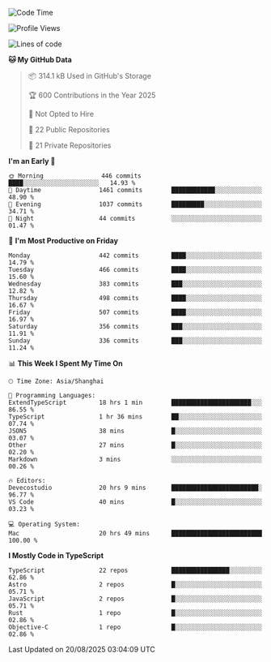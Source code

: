 <!--START_SECTION:waka-->
![Code Time](http://img.shields.io/badge/Code%20Time-3%2C983%20hrs%2018%20mins-blue)

![Profile Views](http://img.shields.io/badge/Profile%20Views-0-blue)

![Lines of code](https://img.shields.io/badge/From%20Hello%20World%20I%27ve%20Written-3.2%20million%20lines%20of%20code-blue)

**🐱 My GitHub Data** 

> 📦 314.1 kB Used in GitHub's Storage 
 > 
> 🏆 600 Contributions in the Year 2025
 > 
> 🚫 Not Opted to Hire
 > 
> 📜 22 Public Repositories 
 > 
> 🔑 21 Private Repositories 
 > 
**I'm an Early 🐤** 

```text
🌞 Morning                446 commits         ████░░░░░░░░░░░░░░░░░░░░░   14.93 % 
🌆 Daytime                1461 commits        ████████████░░░░░░░░░░░░░   48.90 % 
🌃 Evening                1037 commits        █████████░░░░░░░░░░░░░░░░   34.71 % 
🌙 Night                  44 commits          ░░░░░░░░░░░░░░░░░░░░░░░░░   01.47 % 
```
📅 **I'm Most Productive on Friday** 

```text
Monday                   442 commits         ████░░░░░░░░░░░░░░░░░░░░░   14.79 % 
Tuesday                  466 commits         ████░░░░░░░░░░░░░░░░░░░░░   15.60 % 
Wednesday                383 commits         ███░░░░░░░░░░░░░░░░░░░░░░   12.82 % 
Thursday                 498 commits         ████░░░░░░░░░░░░░░░░░░░░░   16.67 % 
Friday                   507 commits         ████░░░░░░░░░░░░░░░░░░░░░   16.97 % 
Saturday                 356 commits         ███░░░░░░░░░░░░░░░░░░░░░░   11.91 % 
Sunday                   336 commits         ███░░░░░░░░░░░░░░░░░░░░░░   11.24 % 
```


📊 **This Week I Spent My Time On** 

```text
🕑︎ Time Zone: Asia/Shanghai

💬 Programming Languages: 
ExtendTypeScript         18 hrs 1 min        ██████████████████████░░░   86.55 % 
TypeScript               1 hr 36 mins        ██░░░░░░░░░░░░░░░░░░░░░░░   07.74 % 
JSON5                    38 mins             █░░░░░░░░░░░░░░░░░░░░░░░░   03.07 % 
Other                    27 mins             █░░░░░░░░░░░░░░░░░░░░░░░░   02.20 % 
Markdown                 3 mins              ░░░░░░░░░░░░░░░░░░░░░░░░░   00.26 % 

🔥 Editors: 
Devecostudio             20 hrs 9 mins       ████████████████████████░   96.77 % 
VS Code                  40 mins             █░░░░░░░░░░░░░░░░░░░░░░░░   03.23 % 

💻 Operating System: 
Mac                      20 hrs 49 mins      █████████████████████████   100.00 % 
```

**I Mostly Code in TypeScript** 

```text
TypeScript               22 repos            ████████████████░░░░░░░░░   62.86 % 
Astro                    2 repos             █░░░░░░░░░░░░░░░░░░░░░░░░   05.71 % 
JavaScript               2 repos             █░░░░░░░░░░░░░░░░░░░░░░░░   05.71 % 
Rust                     1 repo              █░░░░░░░░░░░░░░░░░░░░░░░░   02.86 % 
Objective-C              1 repo              █░░░░░░░░░░░░░░░░░░░░░░░░   02.86 % 
```




 Last Updated on 20/08/2025 03:04:09 UTC
<!--END_SECTION:waka-->